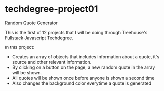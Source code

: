 # techdegree-project01
Random Quote Generator

This is the first of 12 projects that I will be doing through Treehouse's Fullstack Javascript Techdegree. 

In this project:
- Creates an array of objects that includes information about a quote, it's source and other relevant information. 
- By clicking on a button on the page, a new random quote in the array will be shown. 
- All quotes will be shown once before anyone is shown a second time
- Also changes the background color everytime a quote is generated
